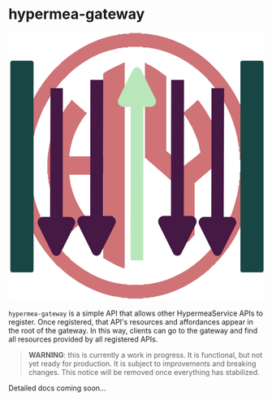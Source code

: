 # hypermea-gateway
![](/img/hypermea-gateway-logo.svg)

`hypermea-gateway` is a simple API that allows other HypermeaService APIs to register.  Once registered, that API's resources and affordances appear in the root of the gateway.  In this way, clients can go to the gateway and find all resources provided by all registered APIs.

> **WARNING**: this is currently a work in progress.  It is functional, but not yet ready for production.  It is subject to improvements and breaking changes.  This notice will be removed once everything has stabilized.

Detailed docs coming soon...